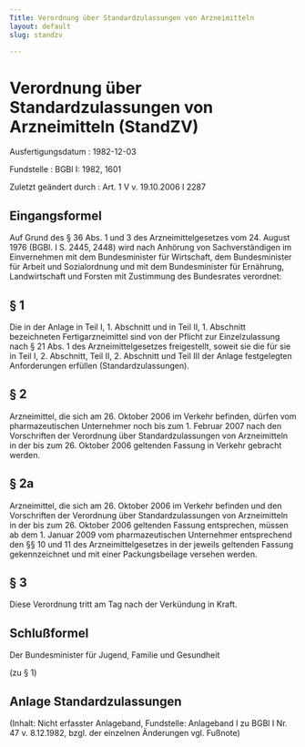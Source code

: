 ```yaml
---
Title: Verordnung über Standardzulassungen von Arzneimitteln
layout: default
slug: standzv

---
```


# Verordnung über Standardzulassungen von Arzneimitteln (StandZV)

Ausfertigungsdatum
:   1982-12-03

Fundstelle
:   BGBl I: 1982, 1601

Zuletzt geändert durch
:   Art. 1 V v. 19.10.2006 I 2287


## Eingangsformel

Auf Grund des § 36 Abs. 1 und 3 des Arzneimittelgesetzes vom 24.
August 1976 (BGBl. I S. 2445, 2448) wird nach Anhörung von
Sachverständigen im Einvernehmen mit dem Bundesminister für
Wirtschaft, dem Bundesminister für Arbeit und Sozialordnung und mit
dem Bundesminister für Ernährung, Landwirtschaft und Forsten mit
Zustimmung des Bundesrates verordnet:


## § 1

Die in der Anlage in Teil I, 1. Abschnitt und in Teil II, 1. Abschnitt
bezeichneten Fertigarzneimittel sind von der Pflicht zur
Einzelzulassung nach § 21 Abs. 1 des Arzneimittelgesetzes
freigestellt, soweit sie die für sie in Teil I, 2. Abschnitt, Teil II,
2\. Abschnitt und Teil III der Anlage festgelegten Anforderungen
erfüllen (Standardzulassungen).


## § 2

Arzneimittel, die sich am 26. Oktober 2006 im Verkehr befinden, dürfen
vom pharmazeutischen Unternehmer noch bis zum 1. Februar 2007 nach den
Vorschriften der Verordnung über Standardzulassungen von Arzneimitteln
in der bis zum 26. Oktober 2006 geltenden Fassung in Verkehr gebracht
werden.


## § 2a

Arzneimittel, die sich am 26. Oktober 2006 im Verkehr befinden und den
Vorschriften der Verordnung über Standardzulassungen von Arzneimitteln
in der bis zum 26. Oktober 2006 geltenden Fassung entsprechen, müssen
ab dem 1. Januar 2009 vom pharmazeutischen Unternehmer entsprechend
den §§ 10 und 11 des Arzneimittelgesetzes in der jeweils geltenden
Fassung gekennzeichnet und mit einer Packungsbeilage versehen werden.


## § 3

Diese Verordnung tritt am Tag nach der Verkündung in Kraft.


## Schlußformel

Der Bundesminister für Jugend, Familie und Gesundheit

(zu § 1)

## Anlage Standardzulassungen

(Inhalt: Nicht erfasster Anlageband,
Fundstelle: Anlageband I zu BGBl I Nr. 47 v. 8.12.1982,
bzgl. der einzelnen Änderungen vgl. Fußnote)


